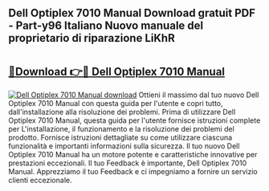 ## Dell Optiplex 7010 Manual Download gratuit PDF - Part-y96 Italiano Nuovo manuale del proprietario di riparazione LiKhR

# <h2><a href="http://dfeggxj.blite.top/?on=Dell+Optiplex+7010+Manual">🔗Download 👉🔴 Dell Optiplex 7010 Manual</a></h2>

[![Dell Optiplex 7010 Manual download](https://i.imgur.com/lujVjoI.png)](http://dfeggxj.blite.top/?on=Dell+Optiplex+7010+Manual)
Ottieni il massimo dal tuo nuovo Dell Optiplex 7010 Manual con questa guida per l'utente e copri tutto, dall'installazione alla risoluzione dei problemi. Prima di utilizzare Dell Optiplex 7010 Manual, questa guida per l'utente fornisce istruzioni complete per L'installazione, il funzionamento e la risoluzione dei problemi del prodotto. Fornisce istruzioni dettagliate su come utilizzare ciascuna funzionalità e importanti informazioni sulla sicurezza. Il tuo nuovo Dell Optiplex 7010 Manual ha un motore potente e caratteristiche innovative per prestazioni eccezionali. Il tuo Feedback è importante, Dell Optiplex 7010 Manual. Apprezziamo il tuo Feedback e ci impegniamo a fornire un servizio clienti eccezionale.
